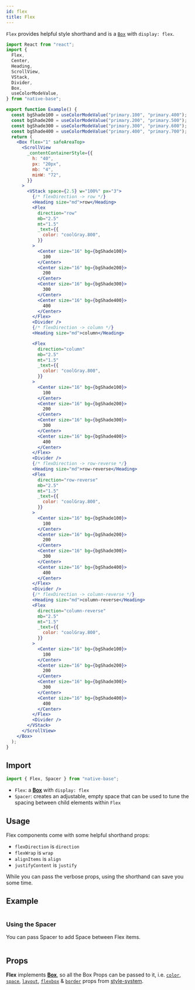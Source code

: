 ```yaml
---
id: flex
title: Flex
---
```


`Flex` provides helpful style shorthand and is a [`Box`](box.md) with `display: flex`.

```jsx isShowcase
import React from "react";
import {
  Flex,
  Center,
  Heading,
  ScrollView,
  VStack,
  Divider,
  Box,
  useColorModeValue,
} from "native-base";

export function Example() {
  const bgShade100 = useColorModeValue("primary.100", "primary.400");
  const bgShade200 = useColorModeValue("primary.200", "primary.500");
  const bgShade300 = useColorModeValue("primary.300", "primary.600");
  const bgShade400 = useColorModeValue("primary.400", "primary.700");
  return (
    <Box flex="1" safeAreaTop>
      <ScrollView
        _contentContainerStyle={{
          h: "40",
          px: "20px",
          mb: "4",
          minW: "72",
        }}
      >
        <VStack space={2.5} w="100%" px="3">
          {/* flexDirection -> row */}
          <Heading size="md">row</Heading>
          <Flex
            direction="row"
            mb="2.5"
            mt="1.5"
            _text={{
              color: "coolGray.800",
            }}
          >
            <Center size="16" bg={bgShade100}>
              100
            </Center>
            <Center size="16" bg={bgShade200}>
              200
            </Center>
            <Center size="16" bg={bgShade300}>
              300
            </Center>
            <Center size="16" bg={bgShade400}>
              400
            </Center>
          </Flex>
          <Divider />
          {/* flexDirection -> column */}
          <Heading size="md">column</Heading>

          <Flex
            direction="column"
            mb="2.5"
            mt="1.5"
            _text={{
              color: "coolGray.800",
            }}
          >
            <Center size="16" bg={bgShade100}>
              100
            </Center>
            <Center size="16" bg={bgShade200}>
              200
            </Center>
            <Center size="16" bg={bgShade300}>
              300
            </Center>
            <Center size="16" bg={bgShade400}>
              400
            </Center>
          </Flex>
          <Divider />
          {/* flexDirection -> row-reverse */}
          <Heading size="md">row-reverse</Heading>
          <Flex
            direction="row-reverse"
            mb="2.5"
            mt="1.5"
            _text={{
              color: "coolGray.800",
            }}
          >
            <Center size="16" bg={bgShade100}>
              100
            </Center>
            <Center size="16" bg={bgShade200}>
              200
            </Center>
            <Center size="16" bg={bgShade300}>
              300
            </Center>
            <Center size="16" bg={bgShade400}>
              400
            </Center>
          </Flex>
          <Divider />
          {/* flexDirection -> column-reverse */}
          <Heading size="md">column-reverse</Heading>
          <Flex
            direction="column-reverse"
            mb="2.5"
            mt="1.5"
            _text={{
              color: "coolGray.800",
            }}
          >
            <Center size="16" bg={bgShade100}>
              100
            </Center>
            <Center size="16" bg={bgShade200}>
              200
            </Center>
            <Center size="16" bg={bgShade300}>
              300
            </Center>
            <Center size="16" bg={bgShade400}>
              400
            </Center>
          </Flex>
          <Divider />
        </VStack>
      </ScrollView>
    </Box>
  );
}
```

## Import

```jsx
import { Flex, Spacer } from "native-base";
```

- `Flex`: a **[Box](box.md)** with `display: flex`
- `Spacer`: creates an adjustable, empty space that can be used to tune the spacing between child elements within `Flex`

## Usage

Flex components come with some helpful shorthand props:

- `flexDirection` is `direction`
- `flexWrap` is `wrap`
- `alignItems` is `align`
- `justifyContent` is `justify`

While you can pass the verbose props, using the shorthand can save you some time.

## Example

```ComponentSnackPlayer path=components,primitives,Flex,basic.tsx

```

### Using the Spacer

You can pass Spacer to add Space between Flex items.

```ComponentSnackPlayer path=components,primitives,Flex,spacer.tsx

```

## Props

**Flex** implements **[Box](box.md)**, so all the Box Props can be passed to it, i.e. [`color`](utility-props#color-and-background-color), [`space`](utility-props#margin-and-padding), [`layout`](utility-props#layout-width-and-height), [`flexbox`](utility-props#flexbox) & [`border`](utility-props#borders) props from [style-system](utility-props).
